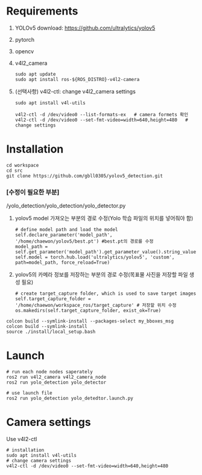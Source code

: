 # Requirements

  1. YOLOv5 download: https://github.com/ultralytics/yolov5
  2. pytorch
  3. opencv
  4. v4l2_camera

      ```
      sudo apt update
      sudo apt install ros-${ROS_DISTRO}-v4l2-camera
      ```
  5. (선택사항) v4l2-ctl: change v4l2_camera settings
      ```
      sudo apt install v4l-utils
      
      v4l2-ctl -d /dev/video0 --list-formats-ex   # camera formets 확인
      v4l2-ctl -d /dev/video0 --set-fmt-video=width=640,height=480   # change settings
      ```



# Installation


  ```
  cd workspace
  cd src 
  git clone https://github.com/gbll0305/yolov5_detection.git
  ```


  ### [수정이 필요한 부분] 
  
  /yolo_detection/yolo_detection/yolo_detector.py
  
  1. yolov5 model 가져오는 부분의 경로 수정(Yolo 학습 파일의 위치를 넣어줘야 함)
     
     ```
     # define model path and load the model
     self.declare_parameter('model_path', '/home/chaewon/yolov5/best.pt') #best.pt의 경로를 수정
     model_path = self.get_parameter('model_path').get_parameter_value().string_value
     self.model = torch.hub.load('ultralytics/yolov5', 'custom', path=model_path, force_reload=True)
     ```

     
  2. yolov5의 카메라 정보를 저장하는 부분의 경로 수정(목표물 사진을 저장할 파일 생성 필요)
     
     ```
     # create target_capture folder, which is used to save target images
     self.target_capture_folder = '/home/chaewon/workspace_ros/target_capture' # 저장할 위치 수정
     os.makedirs(self.target_capture_folder, exist_ok=True)
     ```

  ```
  colcon build --symlink-install --packages-select my_bboxes_msg
  colcon build --symlink-install
  source ./install/local_setup.bash
  ```




# Launch

  ```
  # run each node nodes saperately
  ros2 run v4l2_camera v4l2_camera_node
  ros2 run yolo_detection yolo_detector
  
  # use launch file
  ros2 run yolo_detection yolo_detedtor.launch.py
  ```



# Camera settings
  Use v4l2-ctl
  
  ```
  # installation
  sudo apt install v4l-utils
  # change camera settings
  v4l2-ctl -d /dev/video0 --set-fmt-video=width=640,height=480
  ```
     

  
